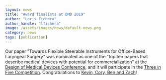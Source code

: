 ```yaml
---
layout: news
title: "Award finalists at DMD 2019"
author: "Loris Fichera"
author_handle: "lfichera"
image: /assets/images/news/default-news.png
category: news
tags: [publication]
---
```

Our paper "Towards Flexible Steerable Instruments for Office-Based Laryngeal Surgery"
was nominated as one of the "top ten papers that describe medical devices with
potential for commercialization" at the [Design of Medical Devices Conference][1],
and it will participate in the [Three in Five Competition][2].
Congratulations to [Kevin, Cory, Ben and Zach][3]!

[1]: http://www.dmd.umn.edu
[2]: http://www.dmd.umn.edu/2019/three-in-five.html
[3]: /team/scream-1.0
